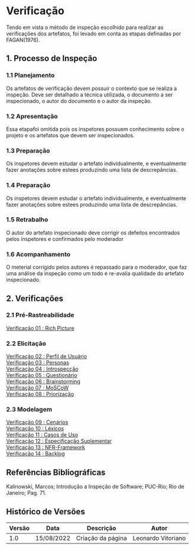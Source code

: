 # Verificação

Tendo em vista o método de inspeção escolhido para realizar as verificações dos artefatos,
foi levado em conta as etapas definadas por FAGAN(1976).
## 1. Processo de Inspeção

### 1.1 Planejamento

Os artefatos de verificação devem possuir o contexto que se realiza a inspeção. Deve
ser detalhado a técnica utilizada, o documento a ser inspecionado, o autor do documento e 
o autor da inspeção.

### 1.2 Apresentação

Essa etapafoi omitida pois os inspetores possuem conhecimento sobre o projeto e os artefatos que devem
ser inspecionados.

### 1.3 Preparação

Os inspetores devem estudar o artefato individualmente, e eventualmente fazer anotações sobre estees produzindo
uma lista de descrepâncias.

### 1.4 Preparação

Os inspetores devem estudar o artefato individualmente, e eventualmente fazer anotações sobre estees produzindo
uma lista de descrepâncias.

### 1.5 Retrabalho

O autor do artefato inspecionado deve corrigir os defeitos encontrados pelos inspetores e confirmados pelo moderador

### 1.6 Acompanhamento

O meterial corrigido pelos autores é repassado para o moderador, que faz uma análise da inspeção como um todo e re-avalia
qualidade do artefato inspecionado.

## 2. Verificações

### 2.1 Pré-Rastreabilidade

[Verificação 01 : Rich Picture](analise/verificacoes/verif_richPicture.md)<br>

### 2.2 Elicitação

[Verificação 02 : Perfil de Usuário](analise/verificacoes/verificacao_perfil_de_usuario.md)<br>
[Verificação 03 : Personas](analise/verificacoes/verificacao_personas.md)<br>
[Verificação 04 : Introspecção](analise/verificacoes/verificacao_introspeccao)<br>
[Verificação 05 : Questionário](analise/verificacoes/)<br>
[Verificação 06 : Brainstorming](analise/verificacoes/verificacao_brainstorming.md)<br>
[Verificação 07 : MoSCoW](analise/verificacoes/)<br>
[Verificação 08 : Priorização](analise/verificacoes/verificacao_priorizacao)<br>


### 2.3 Modelagem

[Verificação 09 : Cenários](analise/verificacoes/verif_cenarios.md)<br>
[Verificação 10 : Léxicos](analise/verificacoes/verificacao_lexicos)<br>
[Verificação 11 : Casos de Uso](analise/verificacoes/verif_casosUso.md)<br>
[Verificação 12 : Especificação Suplementar](analise/verificacoes/)<br>
[Verificação 13 : NFR-Framework](analise/verificacoes/verificação_nfr_framework.md)<br>
[Verificação 14 : Backlog](analise/verificacoes/verificacao_backlog.md)<br>


## Referências Bibliográficas

Kalinowski, Marcos; Introdução a Inspeção de Software; PUC-Rio; Rio de Janeiro; Pag. 71.

## Histórico de Versões

| Versão | Data       | Descrição         | Autor              |
| ------ | ---------- | ----------------- | ------------------ |
| 1.0    | 15/08/2022 | Criação da página | Leonardo Vitoriano |
